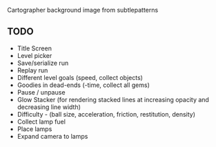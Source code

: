 Cartographer background image from subtlepatterns

TODO
-
  * Title Screen
  * Level picker
  * Save/serialize run
  * Replay run
  * Different level goals (speed, collect objects)
  * Goodies in dead-ends (-time, collect all gems)
  * Pause / unpause
  * Glow Stacker (for rendering stacked lines at increasing opacity and decreasing line width)
  * Difficulty - (ball size, acceleration, friction, restitution, density)
  * Collect lamp fuel
  * Place lamps
  * Expand camera to lamps
